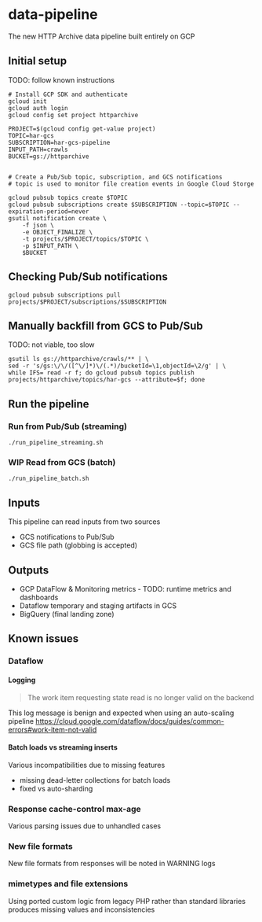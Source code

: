# data-pipeline
The new HTTP Archive data pipeline built entirely on GCP

## Initial setup
TODO: follow known instructions

```shell
# Install GCP SDK and authenticate
gcloud init
gcloud auth login
gcloud config set project httparchive

PROJECT=$(gcloud config get-value project)
TOPIC=har-gcs
SUBSCRIPTION=har-gcs-pipeline
INPUT_PATH=crawls
BUCKET=gs://httparchive


# Create a Pub/Sub topic, subscription, and GCS notifications
# topic is used to monitor file creation events in Google Cloud Storge

gcloud pubsub topics create $TOPIC
gcloud pubsub subscriptions create $SUBSCRIPTION --topic=$TOPIC --expiration-period=never
gsutil notification create \
    -f json \
    -e OBJECT_FINALIZE \
    -t projects/$PROJECT/topics/$TOPIC \
    -p $INPUT_PATH \
    $BUCKET
```

## Checking Pub/Sub notifications
```shell
gcloud pubsub subscriptions pull projects/$PROJECT/subscriptions/$SUBSCRIPTION
```

## Manually backfill from GCS to Pub/Sub
TODO: not viable, too slow

```shell
gsutil ls gs://httparchive/crawls/** | \
sed -r 's/gs:\/\/([^\/]*)\/(.*)/bucketId=\1,objectId=\2/g' | \
while IFS= read -r f; do gcloud pubsub topics publish projects/httparchive/topics/har-gcs --attribute=$f; done
```

## Run the pipeline
### Run from Pub/Sub (streaming)
```shell
./run_pipeline_streaming.sh
```

### WIP Read from GCS (batch)

```shell
./run_pipeline_batch.sh
```

## Inputs

This pipeline can read inputs from two sources
- GCS notifications to Pub/Sub
- GCS file path (globbing is accepted)

## Outputs

- GCP DataFlow & Monitoring metrics - TODO: runtime metrics and dashboards
- Dataflow temporary and staging artifacts in GCS
- BigQuery (final landing zone)

## Known issues

### Dataflow

#### Logging

> The work item requesting state read is no longer valid on the backend

This log message is benign and expected when using an auto-scaling pipeline
https://cloud.google.com/dataflow/docs/guides/common-errors#work-item-not-valid

#### Batch loads vs streaming inserts

Various incompatibilities due to missing features
* missing dead-letter collections for batch loads
* fixed vs auto-sharding

### Response cache-control max-age

Various parsing issues due to unhandled cases

### New file formats

New file formats from responses will be noted in WARNING logs

### mimetypes and file extensions

Using ported custom logic from legacy PHP rather than standard libraries produces missing values and inconsistencies
